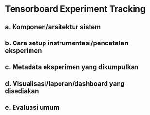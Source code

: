 # Tensorboard Experiment Tracking

## a. Komponen/arsitektur sistem

## b. Cara setup instrumentasi/pencatatan eksperimen

## c. Metadata eksperimen yang dikumpulkan

## d. Visualisasi/laporan/dashboard yang disediakan

## e. Evaluasi umum